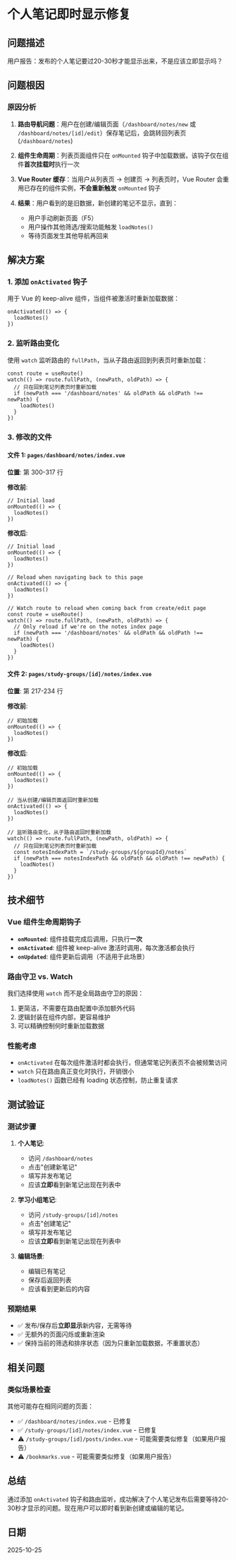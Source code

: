 # 个人笔记即时显示修复

## 问题描述

用户报告：发布的个人笔记要过20-30秒才能显示出来，不是应该立即显示吗？

## 问题根因

### 原因分析

1. **路由导航问题**：用户在创建/编辑页面（`/dashboard/notes/new` 或 `/dashboard/notes/[id]/edit`）保存笔记后，会跳转回列表页 (`/dashboard/notes`)

2. **组件生命周期**：列表页面组件只在 `onMounted` 钩子中加载数据，该钩子仅在组件**首次挂载时**执行一次

3. **Vue Router 缓存**：当用户从列表页 → 创建页 → 列表页时，Vue Router 会重用已存在的组件实例，**不会重新触发** `onMounted` 钩子

4. **结果**：用户看到的是旧数据，新创建的笔记不显示，直到：
   - 用户手动刷新页面（F5）
   - 用户操作其他筛选/搜索功能触发 `loadNotes()`
   - 等待页面发生其他导航再回来

## 解决方案

### 1. 添加 `onActivated` 钩子

用于 Vue 的 keep-alive 组件，当组件被激活时重新加载数据：

```vue
onActivated(() => {
  loadNotes()
})
```

### 2. 监听路由变化

使用 `watch` 监听路由的 `fullPath`，当从子路由返回到列表页时重新加载：

```vue
const route = useRoute()
watch(() => route.fullPath, (newPath, oldPath) => {
  // 只在回到笔记列表页时重新加载
  if (newPath === '/dashboard/notes' && oldPath && oldPath !== newPath) {
    loadNotes()
  }
})
```

### 3. 修改的文件

#### 文件 1: `pages/dashboard/notes/index.vue`

**位置**: 第 300-317 行

**修改前**:
```vue
// Initial load
onMounted(() => {
  loadNotes()
})
```

**修改后**:
```vue
// Initial load
onMounted(() => {
  loadNotes()
})

// Reload when navigating back to this page
onActivated(() => {
  loadNotes()
})

// Watch route to reload when coming back from create/edit page
const route = useRoute()
watch(() => route.fullPath, (newPath, oldPath) => {
  // Only reload if we're on the notes index page
  if (newPath === '/dashboard/notes' && oldPath && oldPath !== newPath) {
    loadNotes()
  }
})
```

#### 文件 2: `pages/study-groups/[id]/notes/index.vue`

**位置**: 第 217-234 行

**修改前**:
```vue
// 初始加载
onMounted(() => {
  loadNotes()
})
```

**修改后**:
```vue
// 初始加载
onMounted(() => {
  loadNotes()
})

// 当从创建/编辑页面返回时重新加载
onActivated(() => {
  loadNotes()
})

// 监听路由变化，从子路由返回时重新加载
watch(() => route.fullPath, (newPath, oldPath) => {
  // 只在回到笔记列表页时重新加载
  const notesIndexPath = `/study-groups/${groupId}/notes`
  if (newPath === notesIndexPath && oldPath && oldPath !== newPath) {
    loadNotes()
  }
})
```

## 技术细节

### Vue 组件生命周期钩子

- **`onMounted`**: 组件挂载完成后调用，只执行**一次**
- **`onActivated`**: 组件被 keep-alive 激活时调用，每次激活都会执行
- **`onUpdated`**: 组件更新后调用（不适用于此场景）

### 路由守卫 vs. Watch

我们选择使用 `watch` 而不是全局路由守卫的原因：
1. 更简洁，不需要在路由配置中添加额外代码
2. 逻辑封装在组件内部，更容易维护
3. 可以精确控制何时重新加载数据

### 性能考虑

- `onActivated` 在每次组件激活时都会执行，但通常笔记列表页不会被频繁访问
- `watch` 只在路由真正变化时执行，开销很小
- `loadNotes()` 函数已经有 loading 状态控制，防止重复请求

## 测试验证

### 测试步骤

1. **个人笔记**:
   - 访问 `/dashboard/notes`
   - 点击"创建新笔记"
   - 填写并发布笔记
   - 应该**立即**看到新笔记出现在列表中

2. **学习小组笔记**:
   - 访问 `/study-groups/[id]/notes`
   - 点击"创建笔记"
   - 填写并发布笔记
   - 应该**立即**看到新笔记出现在列表中

3. **编辑场景**:
   - 编辑已有笔记
   - 保存后返回列表
   - 应该看到更新后的内容

### 预期结果

- ✅ 发布/保存后**立即显示**新内容，无需等待
- ✅ 无额外的页面闪烁或重新渲染
- ✅ 保持当前的筛选和排序状态（因为只重新加载数据，不重置状态）

## 相关问题

### 类似场景检查

其他可能存在相同问题的页面：
- ✅ `/dashboard/notes/index.vue` - 已修复
- ✅ `/study-groups/[id]/notes/index.vue` - 已修复
- ⚠️ `/study-groups/[id]/posts/index.vue` - 可能需要类似修复（如果用户报告）
- ⚠️ `/bookmarks.vue` - 可能需要类似修复（如果用户报告）

## 总结

通过添加 `onActivated` 钩子和路由监听，成功解决了个人笔记发布后需要等待20-30秒才显示的问题。现在用户可以即时看到新创建或编辑的笔记。

## 日期

2025-10-25
